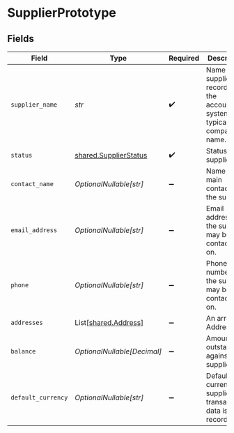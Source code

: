 # SupplierPrototype


## Fields

| Field                                                                                  | Type                                                                                   | Required                                                                               | Description                                                                            | Example                                                                                |
| -------------------------------------------------------------------------------------- | -------------------------------------------------------------------------------------- | -------------------------------------------------------------------------------------- | -------------------------------------------------------------------------------------- | -------------------------------------------------------------------------------------- |
| `supplier_name`                                                                        | *str*                                                                                  | :heavy_check_mark:                                                                     | Name of the supplier as recorded in the accounting system, typically the company name. |                                                                                        |
| `status`                                                                               | [shared.SupplierStatus](../../models/shared/supplierstatus.md)                         | :heavy_check_mark:                                                                     | Status of the supplier.                                                                |                                                                                        |
| `contact_name`                                                                         | *OptionalNullable[str]*                                                                | :heavy_minus_sign:                                                                     | Name of the main contact for the supplier.                                             |                                                                                        |
| `email_address`                                                                        | *OptionalNullable[str]*                                                                | :heavy_minus_sign:                                                                     | Email address that the supplier may be contacted on.                                   |                                                                                        |
| `phone`                                                                                | *OptionalNullable[str]*                                                                | :heavy_minus_sign:                                                                     | Phone number that the supplier may be contacted on.                                    | +44 25691 154789                                                                       |
| `addresses`                                                                            | List[[shared.Address](../../models/shared/address.md)]                                 | :heavy_minus_sign:                                                                     | An array of Addresses.                                                                 |                                                                                        |
| `balance`                                                                              | *OptionalNullable[Decimal]*                                                            | :heavy_minus_sign:                                                                     | Amount outstanding against the supplier.                                               |                                                                                        |
| `default_currency`                                                                     | *OptionalNullable[str]*                                                                | :heavy_minus_sign:                                                                     | Default currency the supplier's transactional data is recorded in.                     |                                                                                        |